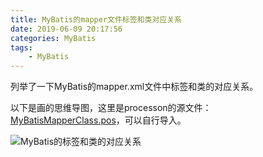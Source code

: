 ```yaml
---
title: MyBatis的mapper文件标签和类对应关系
date: 2019-06-09 20:17:56
categories: MyBatis
tags: 
	- MyBatis
---
```


列举了一下MyBatis的mapper.xml文件中标签和类的对应关系。

<!--more-->

以下是画的思维导图，这里是processon的源文件：[MyBatisMapperClass.pos](MyBatisMapperClass.pos)，可以自行导入。

![MyBatis的标签和类的对应关系](MyBatisMapperClass.png)

